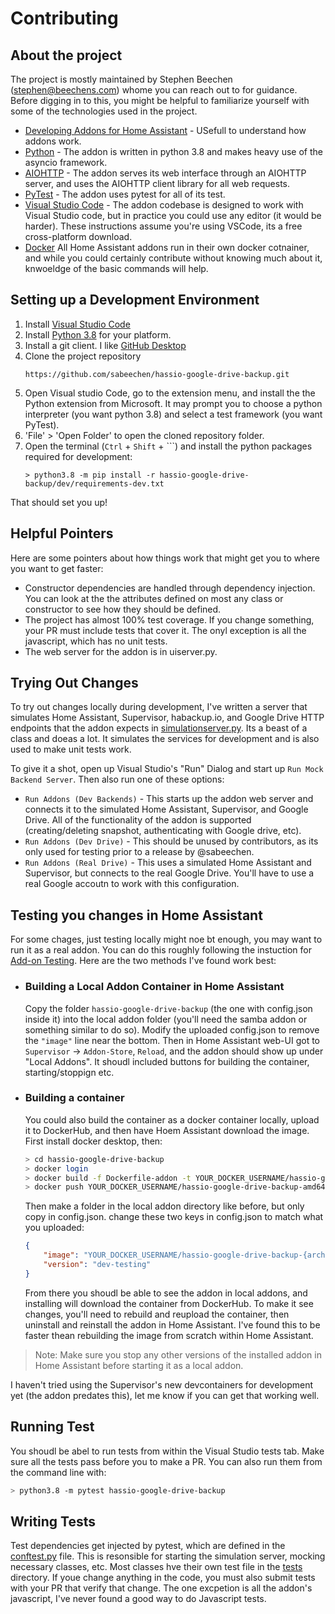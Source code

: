 # Contributing
## About the project
The project is mostly maintained by Stephen Beechen (stephen@beechens.com) whome you can reach out to for guidance.  Before digging in to this, you might be helpful to familiarize yourself with some of the technologies used in the project.
- [Developing Addons for Home Assistant](https://developers.home-assistant.io/docs/add-ons) - USefull to understand how addons work.
- [Python](https://www.python.org/) - The addon is written in python 3.8 and makes heavy use of the asyncio framework.
- [AIOHTTP](https://docs.aiohttp.org/en/stable/) - The addon serves its web interface through an AIOHTTP server, and uses the AIOHTTP client library for all web requests.
- [PyTest](https://docs.pytest.org/en/latest/) - The addon uses pytest for all of its test.
- [Visual Studio Code](https://code.visualstudio.com/) - The addon codebase is designed to work with Visual Studio code, but in practice you could use any editor (it would be harder).  These instructions assume you're using VSCode, its a free cross-platform download.
- [Docker](https://www.docker.com/) All Home Assistant addons run in their own docker cotnainer, and while you could certainly contribute without knowing much about it, knwoeldge of the basic commands will help.


## Setting up a Development Environment
1. Install [Visual Studio Code](https://code.visualstudio.com/)
2. Install [Python 3.8](https://www.python.org/downloads/) for your platform.
3. Install a git client.  I like [GitHub Desktop](https://desktop.github.com/) 
4. Clone the project repository
   ```
   https://github.com/sabeechen/hassio-google-drive-backup.git
   ```
5. Open Visual studio Code, go to the extension menu, and install the the Python extension from Microsoft.  It may prompt you to choose a python interpreter (you want python 3.8) and select a test framework (you want PyTest).
6.  'File' > 'Open Folder' to open the cloned repository folder.
7. Open the terminal (`Ctrl` + `Shift` + `\``) and install the python packages required for development:
   ```
   > python3.8 -m pip install -r hassio-google-drive-backup/dev/requirements-dev.txt
   ```
That should set you up!

## Helpful Pointers
Here are some pointers about how things work that might get you to where you want to get faster:
- Constructor dependencies are handled through dependency injection.  You can look at the the attributes defined on most any class or constructor to see how they should be defined.
- The project has almost 100% test coverage.  If you change something, your PR must include tests that cover it.  The onyl exception is all the javascript, which has no unit tests.
- The web server for the addon is in uiserver.py.

## Trying Out Changes
To try out changes locally during development, I've written a server that simulates Home Assistant, Supervisor, habackup.io, and Google Drive HTTP endpoints that the addon expects in [simulationserver.py](https://github.com/sabeechen/hassio-google-drive-backup/blob/master/hassio-google-drive-backup/dev/simulationserver.py).  Its a beast of a class and doeas a lot.  It simulates the services for development and is also used to make unit tests work.

To give it a shot, open up Visual Studio's "Run" Dialog and start up `Run Mock Backend Server`.  Then also run one of these options:
- `Run Addons (Dev Backends)` - This starts up the addon web server and connects it to the simulated Home Assistant, Supervisor, and Google Drive.  All of the functionality of the addon is supported (creating/deleting snapshot, authenticating with Google drive, etc).
- `Run Addons (Dev Drive)` - This should be unused by contributors, as its only used for testing prior to a release by @sabeechen.
- `Run Addons (Real Drive)` - This uses a simulated Home Assistant and Supervisor, but connects to the real Google Drive.  You'll have to use a real Google accoutn to work with this configuration.

## Testing you changes in Home Assistant
For some chages, just testing locally might noe bt enough, you may want to run it as a real addon.  You can do this roughly following the instuction for [Add-on Testing](https://developers.home-assistant.io/docs/add-ons/testing#local-build).  Here are the two methods I've found work best:
- ### Building a Local Addon Container in Home Assistant
  Copy the folder `hassio-google-drive-backup` (the one with config.json inside it) into the local addon folder (you'll need the samba addon or something similar to do so).  Modify the uploaded config.json to remove the `"image"` line near the bottom.  Then in Home Assistant web-UI got to `Supervisor` -> `Addon-Store`, `Reload`, and the addon should show up under "Local Addons".  It shoudl included buttons for building the container, starting/stoppign etc.
- ### Building a container
  You could also build the container as a docker container locally, upload it to DockerHub, and then have Hoem Assistant download the image.  First install docker desktop, then:
  ```bash
  > cd hassio-google-drive-backup
  > docker login
  > docker build -f Dockerfile-addon -t YOUR_DOCKER_USERNAME/hassio-google-drive-backup-amd64:dev_testing --build-arg BUILD_FROM=homeassistant/amd64-base . 
  > docker push YOUR_DOCKER_USERNAME/hassio-google-drive-backup-amd64:dev-testing
  ```  
  Then make a folder in the local addon directory like before, but only copy in config.json.  change these two keys in config.json to match what you uploaded:
  ```json
  {
      "image": "YOUR_DOCKER_USERNAME/hassio-google-drive-backup-{arch}",
      "version": "dev-testing"
  }
  ```
  From there you shoudl be able to see the addon in local addons, and installing will download the container from DockerHub.  To make it see changes, you'll need to rebuild and reupload the container, then uninstall and reinstall the addon in Home Assistant.  I've found this to be faster thean rebuilding the image from scratch within Home Assistant.
> Note: Make sure you stop any other versions of the installed addon  in Home Assistant before starting it as a local addon.

I haven't tried using the Supervisor's new devcontainers for development yet (the addon predates this), let me know if you can get that working well.

## Running Test
You shoudl be abel to run tests from within the Visual Studio tests tab.  Make sure all the tests pass before you to make a PR.  You can also run them from the command line with:
```bash
> python3.8 -m pytest hassio-google-drive-backup
```
## Writing Tests
Test dependencies get injected by pytest, which are defined in the [conftest.py](https://github.com/sabeechen/hassio-google-drive-backup/blob/master/hassio-google-drive-backup/tests/conftest.py) file.  This is resonsible for starting the simulation server, mocking necessary classes, etc.
Most classes hve their own test file in the [tests](https://github.com/sabeechen/hassio-google-drive-backup/tree/master/hassio-google-drive-backup/tests) directory.  If youe change anything in the code, you must also submit tests with your PR that verify that change.  The one excpetion is all the addon's javascript, I've never found a good way to do Javascript tests.